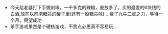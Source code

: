 - 今天给老婆打下手做剁椒，一千多克的辣椒，姜放多了，买的最差的6块钱的白酒,放在以前泡糖蒜的罐子里(还有一股糖蒜味)... 费了九牛二虎之力，等待一个月，期望成功
- 杀手游戏果然是个硬核游戏，不费点心思真不容易玩...